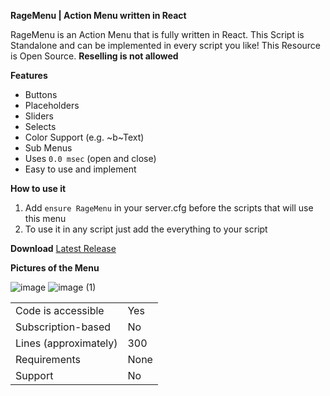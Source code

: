 **RageMenu | Action Menu written in React**

RageMenu is an Action Menu that is fully written in React. This Script is Standalone and can be implemented in every script you like! This Resource is Open Source. **Reselling is not allowed**


**Features**

* Buttons
* Placeholders
* Sliders
* Selects
* Color Support (e.g. ~b~Text)
* Sub Menus
* Uses `0.0 msec` (open and close)
* Easy to use and implement


**How to use it**

1. Add `ensure RageMenu` in your server.cfg before the scripts that will use this menu
2. To use it in any script just add the everything to your script 


**Download**
[Latest Release](https://github.com/EnteNico/RageMenu)

**Pictures of the Menu**

![image](https://user-images.githubusercontent.com/84995446/229917315-6dc9aa8f-dc1e-4e6c-9bcf-1fa0c642310c.png)
![image (1)](https://user-images.githubusercontent.com/84995446/229917332-6d772639-6dbb-4b46-9997-e0c1ca9aec92.png)

|                                         |                                |
|-------------------------------------|----------------------------|
| Code is accessible       | Yes     |
| Subscription-based      | No      |
| Lines (approximately)  | 300    |
| Requirements                | None |
| Support                           | No     |
